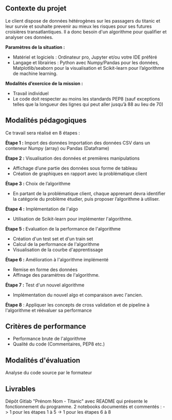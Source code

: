 ## Contexte du projet

Le client dispose de données hétérogènes sur les passagers du titanic et leur survie et souhaite prevenir au mieux les risques pour ses futures croisières transatlantiques. Il a donc besoin d'un algorithme pour qualifier et analyser ces données.

**Paramètres de la situation :**

* Matériel et logiciels : Ordinateur pro, Jupyter et/ou votre IDE préféré
* Langage et librairies : Python avec Numpy/Pandas pour les données, Matplotlib/seaborn pour la visualisation et Scikit-learn pour l’algorithme de machine learning.

**Modalités d’exercice de la mission :**

* Travail individuel
* Le code doit respecter au moins les standards PEP8 (sauf exceptions telles que la longueur des lignes qui peut aller jusqu’à 88 au lieu de 70)

## Modalités pédagogiques

Ce travail sera réalisé en 8 étapes :

**Étape 1 :** Import des données Importation des données CSV dans un conteneur Numpy (array) ou Pandas (Dataframe)

**Étape 2 :** Visualisation des données et premières manipulations

* Affichage d’une partie des données sous forme de tableau
* Création de graphiques en rapport avec la problématique client

**Étape 3 :** Choix de l’algorithme

* En partant de la problématique client, chaque apprenant devra identifier la catégorie du problème étudier, puis proposer l’algorithme à utiliser.

**Étape 4 :** Implémentation de l'algo

* Utilisation de Scikit-learn pour implémenter l'algorithme.

**Étape 5 :** Evaluation de la performance de l'algorithme

* Création d'un test set et d'un train set
* Calcul de la performance de l'algorithme
* Visualisation de la courbe d'apprentissage

**Étape 6 :** Amélioration à l'algorithme implémenté

* Remise en forme des données
* Affinage des paramètres de l'algorithme.

**Étape 7 :** Test d'un nouvel algorithme

* Implémentation du nouvel algo et comparaison avec l'ancien.

**Étape 8** : Appliquer les concepts de cross validation et de pipeline à l'algorithme et réévaluer sa performance

## Critères de performance

* Performance brute de l'algorithme
* Qualité du code (Commentaires, PEP8 etc.)

## Modalités d'évaluation

Analyse du code source par le formateur

## Livrables

Dépôt Gitlab "Prénom Nom - Titanic" avec README qui présente le fonctionnement du programme. 2 notebooks documentés et commentés : -> 1 pour les étapes 1 à 5 -> 1 pour les étapes 6 à 8